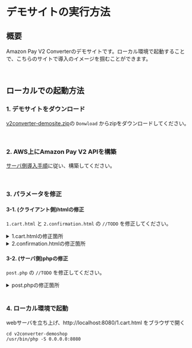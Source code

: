 # デモサイトの実行方法
## 概要
Amazon Pay V2 Converterのデモサイトです。ローカル環境で起動することで、こちらのサイトで導入のイメージを掴むことができます。

<br>

## ローカルでの起動方法
### 1. デモサイトをダウンロード

[v2converter-demosite.zip](./v2converter-demosite.zip)の `Donwload` からzipをダウンロードしてください。

<br>

### 2. AWS上にAmazon Pay V2 APIを構築

[サーバ側導入手順](../serverside/README.md)に従い、構築してください。

<br>

### 3. パラメータを修正

#### 3-1. (クライアント側)htmlの修正
`1.cart.html` と `2.confirmation.html` の `//TODO` を修正してください。

<details>
<summary>1.cart.htmlの修正箇所</summary>
<pre>
<code>
window.onAmazonLoginReady = function() {
  amazon.Login.setClientId(
    'amzn1.application-oa2-client.XXX' //TODO v1で利用するclientIdを設定
  );
  amazon.Login.setUseCookie(true); //popup=falseにときに必要
};
...
function showLoginButton() {
  var authRequest;
  OffAmazonPayments.Button('AmazonPayButton', 'AXXXX', { //TODO v1で利用するmerchantId(出品者ID)を設定
...
</code>
</pre>
</details>

<details>
<summary>2.confirmation.htmlの修正箇所</summary>
<pre>
<code>
window.onAmazonLoginReady = function() {
  amazon.Login.setClientId("amzn1.application-oa2-client.XXX"); //TODO v1で利用するclientIdを設定
  amazon.Login.setUseCookie(true); //popup=falseにときに必要
...
function showAddressBookWidget() {
    // AddressBook
    new OffAmazonPayments.Widgets.AddressBook({
      sellerId: 'AXXXX', //TODO v1で利用するmerchantId(出品者ID)を設定
</code>
</pre>
</details>

#### 3-2. (サーバ側)phpの修正
`post.php` の `//TODO` を修正してください。

<details>
<summary>post.phpの修正箇所</summary>
<pre>
<code>
$header = [
    'Content-Type: application/json',
    'x-api-key: 8e3RSbbV4NausXKlvb4Pc3ZA7KII6WTV3YcKvvqb' //TODO AWS上に構築した API_KEY を設定
];
...
curl_setopt($curl, CURLOPT_URL, 'https://XXX.execute-api.ap-northeast-1.amazonaws.com/AmazonPay/'); //TODO AWS上に構築した API_ENDPOINT を設定
...
</code>
</pre>
</details>


<br>

### 4. ローカル環境で起動
webサーバを立ち上げ、http://localhost:8080/1.cart.html をブラウザで開く
```
cd v2converter-demoshop
/usr/bin/php -S 0.0.0.0:8080
```
